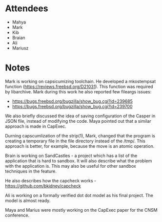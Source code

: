 # Attendees
- Mahya
- Mark
- Kib
- Braian
- Ali
- Mariusz

# Notes
Mark is working on capsicumizing toolchain.
He developed a mkostempsat function (https://reviews.freebsd.org/D21031).
This function was required by libarchive.
Mark during this work he also reported few fileargs issues:
* https://bugs.freebsd.org/bugzilla/show_bug.cgi?id=239685
* https://bugs.freebsd.org/bugzilla/show_bug.cgi?id=239700

We also briefly discussed the idea of saving configuration of the Casper in JSON file,
instead of modifying the code.
Maya pointed out that a similar approach is made in CapExec.

Durning capscumlization of the strip(1), Mark, changed that the program is creating a temporary file in the file directory instead of the /tmp/.
This approach is better, for example, because the move is an atomic operation.

Brain is working on SandCastles - a project which has a list of the application that is hard to sandbox.
It will also describe what the problem with the application is.
This may also be useful for other sandbox techniques in the feature.

He also describes how the capcheck works - https://github.com/bkidney/capcheck


Ali is working on a formally verified dot dot model as his final project.
The model is almost ready.

Maya and Marius were mostly working on the CapExec paper for the CNSM conference.
